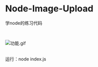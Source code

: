 # Node-Image-Upload
学node的练习代码


<br>

![功能.gif](http://upload-images.jianshu.io/upload_images/3888312-d35894ea06807feb.gif?imageMogr2/auto-orient/strip%7CimageView2/2/w/1240)

<br>
运行：node index.js